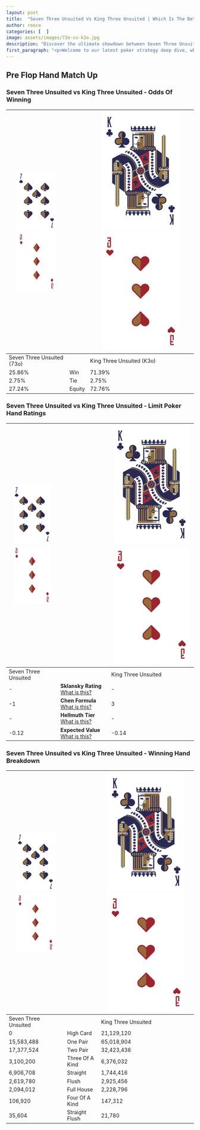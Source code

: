 ```yaml
---
layout: post
title:  "Seven Three Unsuited Vs King Three Unsuited | Which Is The Better Hand In Poker? A Complete Guide"
author: reece
categories: [  ]
image: assets/images/73o-vs-k3o.jpg
description: "Discover the ultimate showdown between Seven Three Unsuited and King Three Unsuited in poker! Uncover the odds, strategies, and scenarios where one hand triumphs over the other. Get ready to up your poker game with this thrilling analysis."
first_paragraph: "<p>Welcome to our latest poker strategy deep dive, where we're pitting two distinct hands against each other in a high-stakes showdown: Seven Three Unsuited vs King Three Unsuited.</p><p>In the dynamic world of poker, every decision counts, and knowing which hand holds the upper hand is key to your success at the table.</p><p>In this article, we'll dissect these two hands, explore the scenarios where one dominates the other, and equip you with the knowledge to make strategic choices that can tip the odds in your favor.</p><p>Get ready to unravel the intriguing dynamics of these poker hands and elevate your game to new heights.</p>"
---
```




[comment]: # (sp0)

## Pre Flop Hand Match Up

<div class="table hand-ratings" markdown="1"> 



### Seven Three Unsuited vs King Three Unsuited - Odds Of Winning


    
| ![image info](assets/images/hand1/7.png) ![image info](assets/images/hand1/3o.png) |  | ![image info](assets/images/hand2/K.png) ![image info](assets/images/hand2/3o.png) |
| -------- | -------- | -------- |
| Seven Three Unsuited (73o) |  | King Three Unsuited (K3o) |
| 25.86% | Win | 71.39% |
| 2.75% | Tie | 2.75% |
| 27.24% | Equity | 72.76% |




[comment]: # (sp1)



### Seven Three Unsuited vs King Three Unsuited - Limit Poker Hand Ratings


    
| ![image info](assets/images/hand1/7.png) ![image info](assets/images/hand1/3o.png) |  | ![image info](assets/images/hand2/K.png) ![image info](assets/images/hand2/3o.png) |
| -------- | -------- | -------- |
| Seven Three Unsuited |  | King Three Unsuited |
| - | **Sklansky Rating** [What is this?](/sklansky-rating-explained) | - |
| -1 | **Chen Formula** [What is this?](/chen-formula-explained) | 3 |
| - | **Hellmuth Tier** [What is this?](/Hellmuth-tier-explained) | - |
| -0.12 | **Expected Value** [What is this?](/expected-value-explained) | -0.14 |




[comment]: # (sp2)



### Seven Three Unsuited vs King Three Unsuited - Winning Hand Breakdown


    
| ![image info](assets/images/hand1/7.png) ![image info](assets/images/hand1/3o.png) |  | ![image info](assets/images/hand2/K.png) ![image info](assets/images/hand2/3o.png) |
| -------- | -------- | -------- |
| Seven Three Unsuited |  | King Three Unsuited |
| 0 | High Card | 21,129,120 |
| 15,583,488 | One Pair | 65,018,904 |
| 17,377,524 | Two Pair | 32,423,436 |
| 3,100,200 | Three Of A Kind | 6,376,032 |
| 6,906,708 | Straight | 1,744,416 |
| 2,619,780 | Flush | 2,925,456 |
| 2,094,012 | Full House | 2,228,796 |
| 106,920 | Four Of A Kind | 147,312 |
| 35,604 | Straight Flush | 21,780 |




[comment]: # (sp3)



</div>

[comment]: # (sp4)



[comment]: # (sp5)

